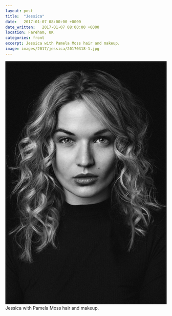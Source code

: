 ```yaml
---
layout: post
title:  "Jessica"
date:   2017-01-07 08:00:00 +0000
date_written:   2017-01-07 08:00:00 +0000
location: Fareham, UK
categories: front
excerpt: Jessica with Pamela Moss hair and makeup.
image: images/2017/jessica/20170318-1.jpg
---
```

<img src='/images/2017/jessica/20170318-1.jpg'/>
Jessica with Pamela Moss hair and makeup.
